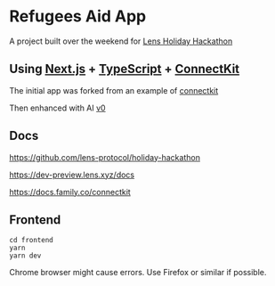 # Refugees Aid App

A project built over the weekend for [Lens Holiday Hackathon](https://www.lens.xyz/news/lens-holiday-hackathon)

## Using [Next.js](https://nextjs.org/) + [TypeScript](https://www.typescriptlang.org/) + [ConnectKit](https://github.com/family/connectkit)

The initial app was forked from an example of [connectkit](https://github.com/family/connectkit/tree/main/examples/nextjs-app)

Then enhanced with AI [v0](https://v0.dev/chat) 


## Docs

https://github.com/lens-protocol/holiday-hackathon

https://dev-preview.lens.xyz/docs

https://docs.family.co/connectkit


## Frontend

```shell
cd frontend
yarn
yarn dev
```

Chrome browser might cause errors. Use Firefox or similar if possible.
